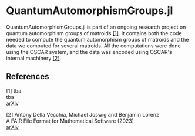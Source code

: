 # QuantumAutomorphismGroups.jl

QuantumAutomorphismGroups.jl is part of an ongoing research project on quantum automorphism groups of matroids [[1]](#1). It contains both the code needed to compute the quantum automorphism groups of matroids and the data we computed for several matroids. All the computations were done using the OSCAR system, and the data was encoded using OSCAR's internal machinery [[2]](#2).

## References

<a id="1">[1]</a>
tba </br>
tba </br>
[arXiv]()

<a id="2">[2]</a>
Antony Della Vecchia, Michael Joswig and Benjamin Lorenz </br>
A FAIR File Format for Mathematical Software (2023) </br>
[arXiv](https://arxiv.org/abs/2309.00465)

